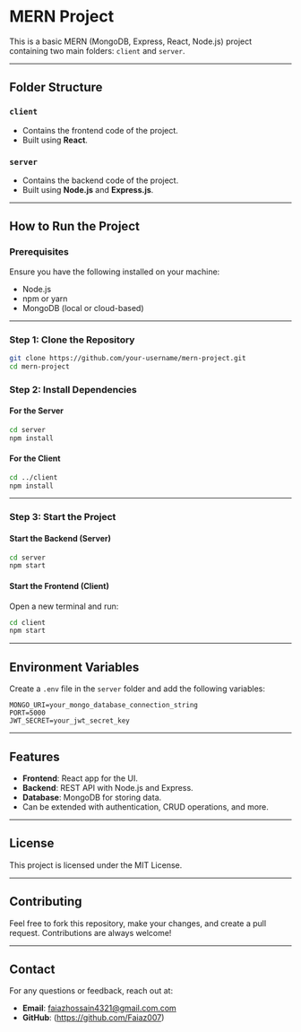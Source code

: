 # MERN Project

This is a basic MERN (MongoDB, Express, React, Node.js) project containing two main folders: `client` and `server`.

---

## Folder Structure

### `client`
- Contains the frontend code of the project.
- Built using **React**.

### `server`
- Contains the backend code of the project.
- Built using **Node.js** and **Express.js**.

---

## How to Run the Project

### Prerequisites
Ensure you have the following installed on your machine:
- Node.js
- npm or yarn
- MongoDB (local or cloud-based)

---

### Step 1: Clone the Repository
```bash
git clone https://github.com/your-username/mern-project.git
cd mern-project
```

### Step 2: Install Dependencies

#### For the Server
```bash
cd server
npm install
```

#### For the Client
```bash
cd ../client
npm install
```

---

### Step 3: Start the Project

#### Start the Backend (Server)
```bash
cd server
npm start
```

#### Start the Frontend (Client)
Open a new terminal and run:
```bash
cd client
npm start
```

---

## Environment Variables
Create a `.env` file in the `server` folder and add the following variables:
```env
MONGO_URI=your_mongo_database_connection_string
PORT=5000
JWT_SECRET=your_jwt_secret_key
```

---

## Features
- **Frontend**: React app for the UI.
- **Backend**: REST API with Node.js and Express.
- **Database**: MongoDB for storing data.
- Can be extended with authentication, CRUD operations, and more.

---

## License
This project is licensed under the MIT License.

---

## Contributing
Feel free to fork this repository, make your changes, and create a pull request. Contributions are always welcome!

---

## Contact
For any questions or feedback, reach out at:
- **Email**: faiazhossain4321@gmail.com.com
- **GitHub**: (https://github.com/Faiaz007)

